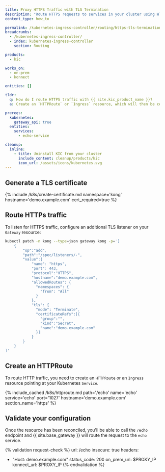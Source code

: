 ```yaml
---
title: Proxy HTTPS Traffic with TLS Termination
description: "Route HTTPS requests to services in your cluster using HTTPRoute or Ingress"
content_type: how_to

permalink: /kubernetes-ingress-controller/routing/https-tls-termination/
breadcrumbs:
  - /kubernetes-ingress-controller/
  - index: kubernetes-ingress-controller
    section: Routing

products:
  - kic

works_on:
  - on-prem
  - konnect

entities: []

tldr:
  q: How do I route HTTPS traffic with {{ site.kic_product_name }}?
  a: Create an `HTTPRoute` or `Ingress` resource, which will then be converted into a [{{ site.base_gateway }} Service](/gateway/entities/service/) and [Route](/gateway/entities/route/). Specify a Kubernetes Secret containing a TLS certificate to terminate HTTPS requests using {{ site.base_gateway }}.

prereqs:
  kubernetes:
    gateway_api: true
  entities:
    services:
      - echo-service

cleanup:
  inline:
    - title: Uninstall KIC from your cluster
      include_content: cleanup/products/kic
      icon_url: /assets/icons/kubernetes.svg
---
```


## Generate a TLS certificate

{% include /k8s/create-certificate.md namespace='kong' hostname='demo.example.com' cert_required=true %}

## Route HTTPs traffic

To listen for HTTPS traffic, configure an additional TLS listener on your `Gateway` resource:

```bash
kubectl patch -n kong --type=json gateway kong -p='[
    {
        "op":"add",
        "path":"/spec/listeners/-",
        "value":{
            "name": "https",
            "port": 443,
            "protocol":"HTTPS",
            "hostname":"demo.example.com",
            "allowedRoutes": {
              "namespaces": {
                "from": "All"
              }
            },
            "tls": {
              "mode": "Terminate",
              "certificateRefs":[{
                "group":"",
                "kind":"Secret",
                "name":"demo.example.com"
              }]
            }
        }
    }
]'
```

## Create an HTTPRoute

To route HTTP traffic, you need to create an `HTTPRoute` or an `Ingress` resource pointing at your Kubernetes `Service`.

{% include_cached /k8s/httproute.md path='/echo' name='echo' service='echo' port='1027' hostname='demo.example.com' section_name='https' %}

## Validate your configuration

Once the resource has been reconciled, you'll be able to call the `/echo` endpoint and {{ site.base_gateway }} will route the request to the `echo` service.


{% validation request-check %}
url: /echo
insecure: true
headers:
  - "Host: demo.example.com"
status_code: 200
on_prem_url: $PROXY_IP
konnect_url: $PROXY_IP
{% endvalidation %}
